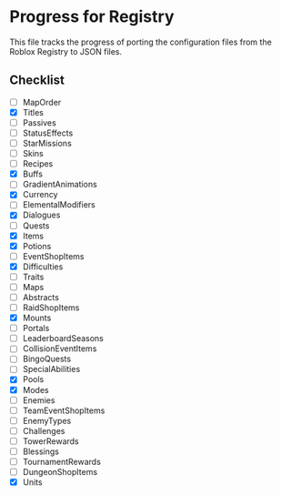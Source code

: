 # Progress for Registry

This file tracks the progress of porting the configuration files from the Roblox Registry to JSON files.

## Checklist

- [ ] MapOrder
- [x] Titles
- [ ] Passives
- [ ] StatusEffects
- [ ] StarMissions
- [ ] Skins
- [ ] Recipes
- [x] Buffs
- [ ] GradientAnimations
- [x] Currency
- [ ] ElementalModifiers
- [x] Dialogues
- [ ] Quests
- [x] Items
- [x] Potions
- [ ] EventShopItems
- [x] Difficulties
- [ ] Traits
- [ ] Maps
- [ ] Abstracts
- [ ] RaidShopItems
- [x] Mounts
- [ ] Portals
- [ ] LeaderboardSeasons
- [ ] CollisionEventItems
- [ ] BingoQuests
- [ ] SpecialAbilities
- [x] Pools
- [x] Modes
- [ ] Enemies
- [ ] TeamEventShopItems
- [ ] EnemyTypes
- [ ] Challenges
- [ ] TowerRewards
- [ ] Blessings
- [ ] TournamentRewards
- [ ] DungeonShopItems
- [x] Units
